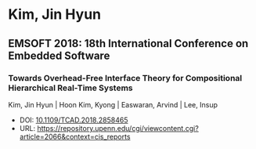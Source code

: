 # Kim, Jin Hyun

## EMSOFT 2018: 18th International Conference on Embedded Software

### Towards Overhead-Free Interface Theory for Compositional Hierarchical Real-Time Systems
Kim, Jin Hyun | Hoon Kim, Kyong | Easwaran, Arvind | Lee, Insup
* DOI: [10.1109/TCAD.2018.2858465](https://doi.org/10.1109/TCAD.2018.2858465)
* URL: <https://repository.upenn.edu/cgi/viewcontent.cgi?article=2066&context=cis_reports>

